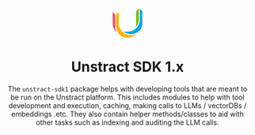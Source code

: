 <div align="center">
<img src="https://raw.githubusercontent.com/Zipstack/unstract-sdk/main/docs/assets/unstract_u_logo.png" style="height: 60px">

# Unstract SDK 1.x

The `unstract-sdk1` package helps with developing tools that are meant to be run on the Unstract platform. This includes
modules to help with tool development and execution, caching, making calls to LLMs / vectorDBs / embeddings .etc.
They also contain helper methods/classes to aid with other tasks such as indexing and auditing the LLM calls.
